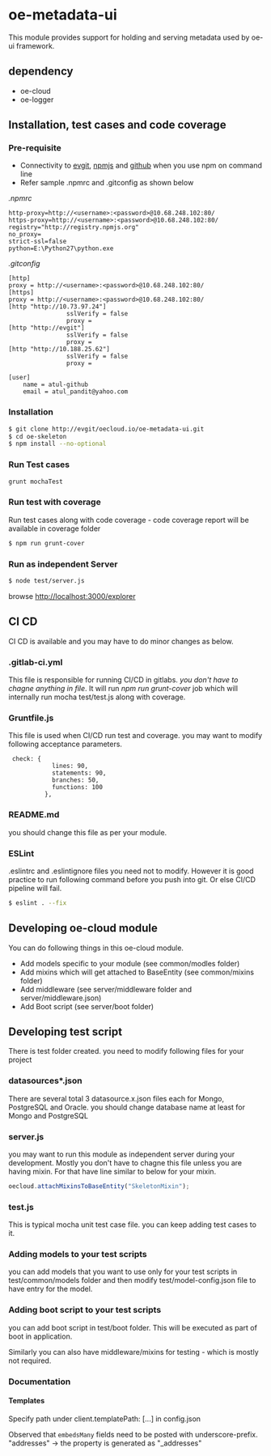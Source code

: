 # oe-metadata-ui

This module provides support for holding and serving metadata used by oe-ui framework.

## dependency
* oe-cloud
* oe-logger

## Installation, test cases and code coverage

### Pre-requisite

- Connectivity to [evgit](http://evgit), [npmjs](http://registry.npmjs.org) and [github](https://github.com) when you use npm on command line
- Refer sample .npmrc and .gitconfig as shown below

*.npmrc*

```
http-proxy=http://<username>:<password>@10.68.248.102:80/
https-proxy=http://<username>:<password>@10.68.248.102:80/
registry="http://registry.npmjs.org"
no_proxy=
strict-ssl=false
python=E:\Python27\python.exe
```

*.gitconfig*

```
[http]
proxy = http://<username>:<password>@10.68.248.102:80/
[https]
proxy = http://<username>:<password>@10.68.248.102:80/
[http "http://10.73.97.24"]
                sslVerify = false
                proxy =
[http "http://evgit"]
                sslVerify = false
                proxy =
[http "http://10.188.25.62"]
                sslVerify = false
                proxy =		                
				
[user]
	name = atul-github
	email = atul_pandit@yahoo.com
```



### Installation

```sh
$ git clone http://evgit/oecloud.io/oe-metadata-ui.git
$ cd oe-skeleton
$ npm install --no-optional
```



### Run Test cases

```sh
grunt mochaTest
```

### Run test with coverage

Run test cases along with code coverage - code coverage report will be available in coverage folder

```sh
$ npm run grunt-cover
```

### Run as independent Server

```sh
$ node test/server.js
```

browse  [http://localhost:3000/explorer](http://localhost:3000/explorer) 

## CI CD

CI CD is available and you may have to do minor changes as below.

### .gitlab-ci.yml

This file is responsible for running CI/CD in gitlabs. *you don't have to chagne anything in file*. It will run *npm run grunt-cover* job which will internally run mocha test/test.js along with coverage.


### Gruntfile.js

This file is used when CI/CD run test and coverage. you may want to modify following acceptance parameters.


```
 check: {
            lines: 90,
            statements: 90,
            branches: 50,
            functions: 100
          },

```

### README.md

you should change this file as per your module.

### ESLint

.eslintrc and .eslintignore files you need not to modify. However it is good practice to run following command before you push into git. Or else CI/CD pipeline will fail.

```sh
$ eslint . --fix
```

## Developing oe-cloud module

You can do following things in this oe-cloud module.

* Add models specific to your module (see common/modles folder)
* Add mixins which will get attached to BaseEntity (see common/mixins folder)
* Add middleware (see server/middleware folder and server/middleware.json)
* Add Boot script (see server/boot folder)

## Developing test script 

There is test folder created. you need to modify following files for your project

### datasources*.json 

There are several total 3 datasource.x.json files each for Mongo, PostgreSQL and Oracle. you should change database name at least for Mongo and PostgreSQL

### server.js

you may want to run this module as independent server during your development.  Mostly you don't have to chagne this file unless you are having mixin. For that have line similar to below for your mixin.

```javascript
oecloud.attachMixinsToBaseEntity("SkeletonMixin");

```

### test.js

This is typical mocha unit test case file. you can keep adding test cases to it.

### Adding models to your test scripts

you can add models that you want to use only for your test scripts in test/common/models folder and then modify test/model-config.json file to have entry for the model.

### Adding boot script to your test scripts

you can add boot script in test/boot folder. This will be executed as part of boot in application.

Similarly you can also have middleware/mixins for testing - which is mostly not required.





### Documentation

#### Templates
Specify path under client.templatePath: [...] in config.json

Observed that `embedsMany` fields need to be posted with underscore-prefix.
"addresses" -> the property is generated as "_addresses"